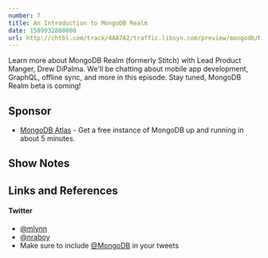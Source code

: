 ```yaml
---
number: 7
title: An Introduction to MongoDB Realm
date: 1589932800000
url: http://chtbl.com/track/4AA7A2/traffic.libsyn.com/preview/mongodb/MongoDB_Realm_with_Drew_Dipalma.mp3
---
```


Learn more about MongoDB Realm (formerly Stitch) with Lead Product Manger, Drew DiPalma. We'll be chatting about mobile app development, GraphQL, offline sync, and more in this episode. Stay tuned, MongoDB Realm beta is coming!

## Sponsor

* [MongoDB Atlas](https://cloud.mongodb.com) - Get a free instance of MongoDB up and running in about 5 minutes.

## Show Notes

## Links and References
 

#### Twitter
 * [@mlynn](https://twitter.com/mlynn)
 * [@nraboy](https://twitter.com/nraboy)
 * Make sure to include [@MongoDB](https://twitter.com/MongoDB) in your tweets